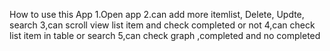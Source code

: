 How to use this App
1.Open app
2.can add more itemlist, Delete, Updte, search
3,can scroll view list item and check completed or not
4,can check list item in table or search
5,can check graph ,completed and no completed
